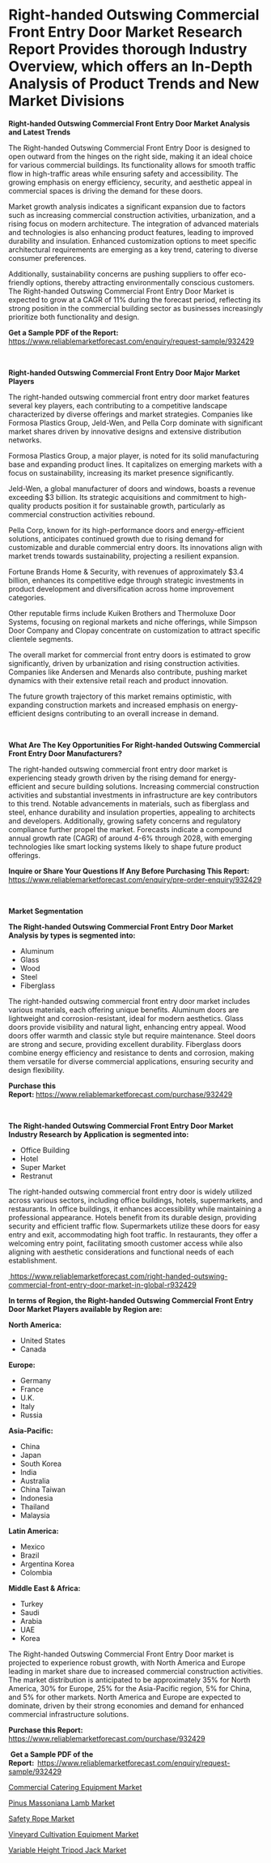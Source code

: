 <p><h1>Right-handed Outswing Commercial Front Entry Door Market Research Report Provides thorough Industry Overview, which offers an In-Depth Analysis of Product Trends and New Market Divisions</h1></p><p><strong>Right-handed Outswing Commercial Front Entry Door Market Analysis and Latest Trends</strong></p>
<p><p>The Right-handed Outswing Commercial Front Entry Door is designed to open outward from the hinges on the right side, making it an ideal choice for various commercial buildings. Its functionality allows for smooth traffic flow in high-traffic areas while ensuring safety and accessibility. The growing emphasis on energy efficiency, security, and aesthetic appeal in commercial spaces is driving the demand for these doors. </p><p>Market growth analysis indicates a significant expansion due to factors such as increasing commercial construction activities, urbanization, and a rising focus on modern architecture. The integration of advanced materials and technologies is also enhancing product features, leading to improved durability and insulation. Enhanced customization options to meet specific architectural requirements are emerging as a key trend, catering to diverse consumer preferences. </p><p>Additionally, sustainability concerns are pushing suppliers to offer eco-friendly options, thereby attracting environmentally conscious customers. The Right-handed Outswing Commercial Front Entry Door Market is expected to grow at a CAGR of 11% during the forecast period, reflecting its strong position in the commercial building sector as businesses increasingly prioritize both functionality and design.</p></p>
<p><strong>Get a Sample PDF of the Report:&nbsp;</strong> <a href="https://www.reliablemarketforecast.com/enquiry/request-sample/932429?utm_campaign=1140&utm_medium=2&utm_source=Github&utm_content=ia&utm_term=16112024&utm_id=right-handed-outswing-commercial-front-entry-door">https://www.reliablemarketforecast.com/enquiry/request-sample/932429</a></p>
<p>&nbsp;</p>
<p><strong>Right-handed Outswing Commercial Front Entry Door Major Market Players</strong></p>
<p><p>The right-handed outswing commercial front entry door market features several key players, each contributing to a competitive landscape characterized by diverse offerings and market strategies. Companies like Formosa Plastics Group, Jeld-Wen, and Pella Corp dominate with significant market shares driven by innovative designs and extensive distribution networks.</p><p>Formosa Plastics Group, a major player, is noted for its solid manufacturing base and expanding product lines. It capitalizes on emerging markets with a focus on sustainability, increasing its market presence significantly.</p><p>Jeld-Wen, a global manufacturer of doors and windows, boasts a revenue exceeding $3 billion. Its strategic acquisitions and commitment to high-quality products position it for sustainable growth, particularly as commercial construction activities rebound.</p><p>Pella Corp, known for its high-performance doors and energy-efficient solutions, anticipates continued growth due to rising demand for customizable and durable commercial entry doors. Its innovations align with market trends towards sustainability, projecting a resilient expansion.</p><p>Fortune Brands Home & Security, with revenues of approximately $3.4 billion, enhances its competitive edge through strategic investments in product development and diversification across home improvement categories.</p><p>Other reputable firms include Kuiken Brothers and Thermoluxe Door Systems, focusing on regional markets and niche offerings, while Simpson Door Company and Clopay concentrate on customization to attract specific clientele segments.</p><p>The overall market for commercial front entry doors is estimated to grow significantly, driven by urbanization and rising construction activities. Companies like Andersen and Menards also contribute, pushing market dynamics with their extensive retail reach and product innovation.</p><p>The future growth trajectory of this market remains optimistic, with expanding construction markets and increased emphasis on energy-efficient designs contributing to an overall increase in demand.</p></p>
<p>&nbsp;</p>
<p><strong>What Are The Key Opportunities For Right-handed Outswing Commercial Front Entry Door Manufacturers?</strong></p>
<p><p>The right-handed outswing commercial front entry door market is experiencing steady growth driven by the rising demand for energy-efficient and secure building solutions. Increasing commercial construction activities and substantial investments in infrastructure are key contributors to this trend. Notable advancements in materials, such as fiberglass and steel, enhance durability and insulation properties, appealing to architects and developers. Additionally, growing safety concerns and regulatory compliance further propel the market. Forecasts indicate a compound annual growth rate (CAGR) of around 4-6% through 2028, with emerging technologies like smart locking systems likely to shape future product offerings.</p></p>
<p><strong>Inquire or Share Your Questions If Any Before Purchasing This Report:</strong> <a href="https://www.reliablemarketforecast.com/enquiry/pre-order-enquiry/932429?utm_campaign=1140&utm_medium=2&utm_source=Github&utm_content=ia&utm_term=16112024&utm_id=right-handed-outswing-commercial-front-entry-door">https://www.reliablemarketforecast.com/enquiry/pre-order-enquiry/932429</a></p>
<p>&nbsp;</p>
<p><strong>Market Segmentation</strong></p>
<p><strong>The Right-handed Outswing Commercial Front Entry Door Market Analysis by types is segmented into:</strong></p>
<p><ul><li>Aluminum</li><li>Glass</li><li>Wood</li><li>Steel</li><li>Fiberglass</li></ul></p>
<p><p>The right-handed outswing commercial front entry door market includes various materials, each offering unique benefits. Aluminum doors are lightweight and corrosion-resistant, ideal for modern aesthetics. Glass doors provide visibility and natural light, enhancing entry appeal. Wood doors offer warmth and classic style but require maintenance. Steel doors are strong and secure, providing excellent durability. Fiberglass doors combine energy efficiency and resistance to dents and corrosion, making them versatile for diverse commercial applications, ensuring security and design flexibility.</p></p>
<p><strong>Purchase this Report:&nbsp;</strong><a href="https://www.reliablemarketforecast.com/purchase/932429?utm_campaign=1140&utm_medium=2&utm_source=Github&utm_content=ia&utm_term=16112024&utm_id=right-handed-outswing-commercial-front-entry-door">https://www.reliablemarketforecast.com/purchase/932429</a></p>
<p>&nbsp;</p>
<p><strong>The Right-handed Outswing Commercial Front Entry Door Market Industry Research by Application is segmented into:</strong></p>
<p><ul><li>Office Building</li><li>Hotel</li><li>Super Market</li><li>Restranut</li></ul></p>
<p><p>The right-handed outswing commercial front entry door is widely utilized across various sectors, including office buildings, hotels, supermarkets, and restaurants. In office buildings, it enhances accessibility while maintaining a professional appearance. Hotels benefit from its durable design, providing security and efficient traffic flow. Supermarkets utilize these doors for easy entry and exit, accommodating high foot traffic. In restaurants, they offer a welcoming entry point, facilitating smooth customer access while also aligning with aesthetic considerations and functional needs of each establishment.</p></p>
<p><a href="https://www.reliablemarketforecast.com/right-handed-outswing-commercial-front-entry-door-market-in-global-r932429?utm_campaign=1140&utm_medium=2&utm_source=Github&utm_content=ia&utm_term=16112024&utm_id=right-handed-outswing-commercial-front-entry-door">&nbsp;https://www.reliablemarketforecast.com/right-handed-outswing-commercial-front-entry-door-market-in-global-r932429</a></p>
<p><strong>In terms of Region, the Right-handed Outswing Commercial Front Entry Door Market Players available by Region are:</strong></p>
<p>
    <p> <strong> North America: </strong>
        <ul>
            <li>United States</li>
            <li>Canada</li>
        </ul>
        </p> 
    <p> <strong> Europe: </strong>
        <ul>
            <li>Germany</li>
            <li>France</li>
            <li>U.K.</li>
            <li>Italy</li>
            <li>Russia</li>
        </ul>
        </p> 
    <p> <strong> Asia-Pacific: </strong>
        <ul>
            <li>China</li>
            <li>Japan</li>
            <li>South Korea</li>
            <li>India</li>
            <li>Australia</li>
            <li>China Taiwan</li>
            <li>Indonesia</li>
            <li>Thailand</li>
            <li>Malaysia</li>
        </ul>
        </p> 
    <p> <strong> Latin America: </strong>
        <ul>
            <li>Mexico</li>
            <li>Brazil</li>
            <li>Argentina Korea</li>
            <li>Colombia</li>
        </ul>
        </p> 
    <p> <strong> Middle East & Africa: </strong>
        <ul>
            <li>Turkey</li>
            <li>Saudi</li>
            <li>Arabia</li>
            <li>UAE</li>
            <li>Korea</li>
        </ul>
    </p>
    </p>
<p><p>The Right-handed Outswing Commercial Front Entry Door market is projected to experience robust growth, with North America and Europe leading in market share due to increased commercial construction activities. The market distribution is anticipated to be approximately 35% for North America, 30% for Europe, 25% for the Asia-Pacific region, 5% for China, and 5% for other markets. North America and Europe are expected to dominate, driven by their strong economies and demand for enhanced commercial infrastructure solutions.</p></p>
<p><strong>Purchase this Report: </strong><a href="https://www.reliablemarketforecast.com/purchase/932429?utm_campaign=1140&utm_medium=2&utm_source=Github&utm_content=ia&utm_term=16112024&utm_id=right-handed-outswing-commercial-front-entry-door">https://www.reliablemarketforecast.com/purchase/932429</a></p>
<p>&nbsp;<strong>Get a Sample PDF of the Report:&nbsp;&nbsp;</strong><a href="https://www.reliablemarketforecast.com/enquiry/request-sample/932429?utm_campaign=1140&utm_medium=2&utm_source=Github&utm_content=ia&utm_term=16112024&utm_id=right-handed-outswing-commercial-front-entry-door">https://www.reliablemarketforecast.com/enquiry/request-sample/932429</a></p>
<p><strong></strong></p>
<p><p><a href="https://www.linkedin.com/pulse/global-commercial-catering-equipment-market-share-growth-opportunities-znqif?utm_campaign=1140&utm_medium=2&utm_source=Github&utm_content=ia&utm_term=16112024&utm_id=right-handed-outswing-commercial-front-entry-door">Commercial Catering Equipment Market</a></p><p><a href="https://issuu.com/reportprime-2/docs/pinus-massoniana-lamb-market-size-2_f28cc72f0c6aed?utm_campaign=1140&utm_medium=2&utm_source=Github&utm_content=ia&utm_term=16112024&utm_id=right-handed-outswing-commercial-front-entry-door">Pinus Massoniana Lamb Market</a></p><p><a href="https://issuu.com/reportprime-2/docs/safety-rope-market-size-2030.pptx_0a4eff039697c2?utm_campaign=1140&utm_medium=2&utm_source=Github&utm_content=ia&utm_term=16112024&utm_id=right-handed-outswing-commercial-front-entry-door">Safety Rope Market</a></p><p><a href="https://www.linkedin.com/pulse/strategic-market-insights-navigating-global-vineyard-cultivation-7cwff?utm_campaign=1140&utm_medium=2&utm_source=Github&utm_content=ia&utm_term=16112024&utm_id=right-handed-outswing-commercial-front-entry-door">Vineyard Cultivation Equipment Market</a></p><p><a href="https://github.com/AKSHATREPORTPRIME/Market-Research-Report-List-6/blob/main/variable-height-tripod-jack-market.md?utm_campaign=1140&utm_medium=2&utm_source=Github&utm_content=ia&utm_term=16112024&utm_id=right-handed-outswing-commercial-front-entry-door">Variable Height Tripod Jack Market</a></p></p>